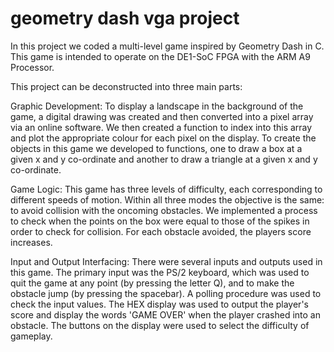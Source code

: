 # geometry dash vga project
 In this project we coded a multi-level game inspired by Geometry Dash in C. This game is intended to operate on the DE1-SoC FPGA with the ARM A9 Processor. 

 This project can be deconstructed into three main parts:

 Graphic Development: To display a landscape in the background of the game, a digital drawing was created and then converted into a pixel array via an online software. We then created a function to index into this array and plot the appropriate colour for each pixel on the display. To create the objects in this game we developed to functions, one to draw a box at a given x and y co-ordinate and another to draw a triangle at a given x and y co-ordinate.

 Game Logic: This game has three levels of difficulty, each corresponding to different speeds of motion. Within all three modes the objective is the same: to avoid collision with the oncoming obstacles. We implemented a process to check when the points on the box were equal to those of the spikes in order to check for collision. For each obstacle avoided, the players score increases.

 Input and Output Interfacing: There were several inputs and outputs used in this game. The primary input was the PS/2 keyboard, which was used to quit the game at any point (by pressing the letter Q), and to make the obstacle jump (by pressing the spacebar). A polling procedure was used to check the input values. The HEX display was used to output the player's score and display the words 'GAME OVER' when the player crashed into an obstacle. The buttons on the display were used to select the difficulty of gameplay.
